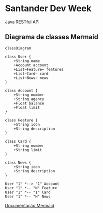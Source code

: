 # Santander Dev Week

Java RESTful API 

## Diagrama de classes Mermaid

```mermaid
classDiagram

class User {
    +String name
    +Account account
    +List~Feature~ features
    +List~Card~ card
    +List~News~ news
}

class Account {
    +String number
    +String agency
    +Float balance
    +Float limit
}

class Feature {
    +String icon
    +String description
}

class Card {
    +String number
    +String limit
}

class News {
    +String icon
    +String description
}

User "1" *--> "1" Account
User "1" *-- "N" Feature
User "1" *-- "1" Card
User "1" *-- "N" News
```
[Documentação Mermaid]("https://mermaid.js.org/intro/")